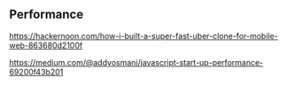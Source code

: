 ## Performance

https://hackernoon.com/how-i-built-a-super-fast-uber-clone-for-mobile-web-863680d2100f

https://medium.com/@addyosmani/javascript-start-up-performance-69200f43b201